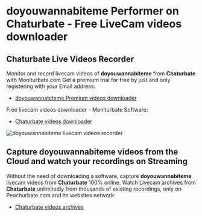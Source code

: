 # doyouwannabiteme Performer on Chaturbate - Free LiveCam videos downloader

## Chaturbate Live Videos Recorder

Monitor and record livecam videos of **doyouwannabiteme** from **Chaturbate** with Moniturbate.com
Get a premium trial for free by just and only registering with your Email address:
* [doyouwannabiteme Premium videos downloader](https://moniturbate.com/request-demo-licence-key.html)

Free livecam videos downloader - Moniturbate Software:
* [Chaturbate videos downloader](https://moniturbate.com/moniturbate-download-software.html)

![doyouwannabiteme livecam videos recorder](https://peachurnet.com/templates/moniturbate-software.png)


## Capture doyouwannabiteme videos from the Cloud and watch your recordings on Streaming

Without the need of downloading a software, capture **doyouwannabiteme** livecam videos from **Chaturbate** 100% online.
Watch Livecam archives from **Chaturbate** unlimitedly from thousands of existing recordings, only on Peachurbate.com and its websites network:
* [Chaturbate videos archives](https://peachurnet.com/)